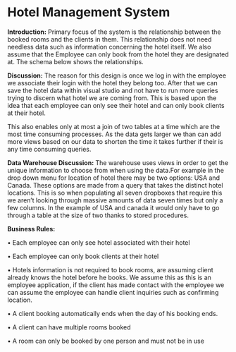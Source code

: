 # Hotel Management System

<b>Introduction:</b> Primary focus of the system is the relationship between the booked rooms and the clients in them.
This relationship does not need needless data such as information concerning the hotel itself. We also assume 
that the Employee can only book from the hotel they are designated at. The schema below shows the relationships.

<b>Discussion:</b> The reason for this design is once we log in with the employee we associate their login with the hotel
they belong too. After that we can save the hotel data within visual studio and not have to run more queries trying
to discern what hotel we are coming from. This is based upon the idea that each employee can only see their hotel 
and can only book clients at their hotel.

This also enables only at most a join of two tables at a time which are the most time consuming processes. As
the data gets larger we than can add more views based on our data to shorten the time it takes further if their
is any time consuming queries. 

<b>Data Warehouse Discussion:</b> The warehouse uses views in order to get the unique information to choose 
from when using the data.For example in the drop down menu for location of hotel there may be two options: USA 
and Canada. These options are made from a query that takes the distinct hotel locations. This is so when populating
all seven dropboxes that require this we aren’t looking through massive amounts of data seven times but only a 
few columns. In the example of USA and canada it would only have to go through a table at the size of two thanks 
to stored procedures. 

<b>Business Rules:</b>

•	Each employee can only see hotel associated with their hotel

•	Each employee can only book clients at their hotel

•	Hotels information is not required to book rooms, are assuming client already knows the hotel before he books. We assume this as this is an employee application, if the client has made contact with the employee we can assume the employee can handle client inquiries such as confirming location. 

•	A client booking automatically ends when the day of his booking ends.

•	A client can have multiple rooms booked

•	A room can only be booked by one person and must not be in use



